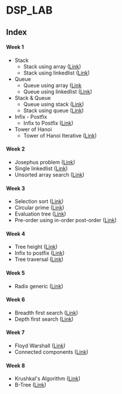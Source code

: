 # DSP_LAB

## Index

#### Week 1
* Stack
    - Stack using array ([Link](https://github.com/scodebox/DSP_LAB/blob/main/week_1/stack/stack_with_array.c))
    - Stack using linkedlist ([Link](https://github.com/scodebox/DSP_LAB/blob/main/week_1/stack/stack_with_linkedlist.c))
* Queue
    - Queue using array ([Link](https://github.com/scodebox/DSP_LAB/blob/main/week_1/queue/queue_with_array.c)
    - Queue using linkedlist ([Link](https://github.com/scodebox/DSP_LAB/blob/main/week_1/queue/queue_with_linkedlist.c))
* Stack & Queue
    - Queue using stack ([Link](https://github.com/scodebox/DSP_LAB/blob/main/week_1/stk_with_q-q_with_stk/queue_using_stack.c))
    - Stack using queue ([Link](https://github.com/scodebox/DSP_LAB/blob/main/week_1/stk_with_q-q_with_stk/stack_using_queue.c))
* Infix - Postfix
    - Infix to Postfix ([Link](https://github.com/scodebox/DSP_LAB/blob/main/week_1/infix_postfix_eval/infix_to_postfix.c))
* Tower of Hanoi
    - Tower of Hanoi Iterative ([Link](https://github.com/scodebox/DSP_LAB/blob/main/week_1/toi/tower_of_hanoi_iterative.c))

#### Week 2
* Josephus problem ([Link](https://github.com/scodebox/DSP_LAB/blob/main/week_2/josephus.c))
* Single linkedlist ([Link](https://github.com/scodebox/DSP_LAB/blob/main/week_2/single_linked_list.c))
* Unsorted array search ([Link](https://github.com/scodebox/DSP_LAB/blob/main/week_2/unsorted_array_search.c))

#### Week 3
* Selection sort ([Link](https://github.com/scodebox/DSP_LAB/blob/main/week_3/selection_sort.c))
* Circular prime ([Link](https://github.com/scodebox/DSP_LAB/blob/main/week_3/circular_prime.c))
* Evaluation tree ([Link](https://github.com/scodebox/DSP_LAB/blob/main/week_3/evaluation_tree.c))
* Pre-order using in-order post-order ([Link](https://github.com/scodebox/DSP_LAB/blob/main/week_3/preorder_using_inorder_postorder.c))

#### Week 4
* Tree height ([Link](https://github.com/scodebox/DSP_LAB/blob/main/week_4/tree_height.c))
* Infix to postfix ([Link](https://github.com/scodebox/DSP_LAB/blob/main/week_4/infix_to_postfix.c))
* Tree traversal ([Link](https://github.com/scodebox/DSP_LAB/blob/main/week_4/tree_traversal.c))
#### Week 5
* Radix generic ([Link](https://github.com/scodebox/DSP_LAB/blob/main/week_5/radix_sort_generic_doubly_linkedlist.c))
#### Week 6
* Breadth first search ([Link](https://github.com/scodebox/DSP_LAB/blob/main/week_6/breadth_first_search.c))
* Depth first search ([Link](https://github.com/scodebox/DSP_LAB/blob/main/week_6/depth_first_search.c))
#### Week 7
* Floyd Warshall ([Link](https://github.com/scodebox/DSP_LAB/blob/main/week_7/floyd_warshall.c))
* Connected components ([Link](https://github.com/scodebox/DSP_LAB/blob/main/week_7/connected_components.c))
#### Week 8
* Krushkal's Algorithm ([Link](https://github.com/scodebox/DSP_LAB/blob/main/week_8/kruskal.c))
* B-Tree ([Link](https://github.com/scodebox/DSP_LAB/blob/main/week_8/b-tree.c))